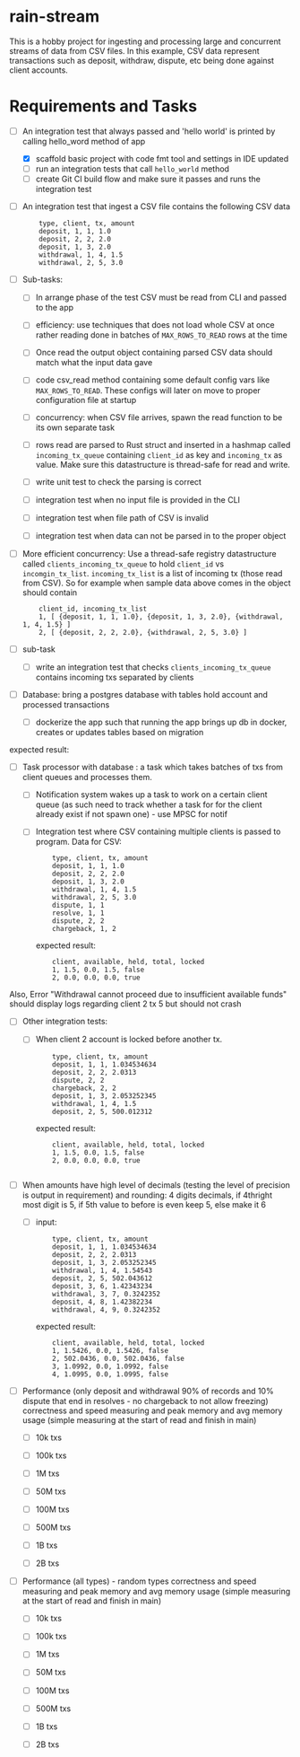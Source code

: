 # rain-stream

This is a hobby project for ingesting and processing large and concurrent streams of data from CSV files.
In this example, CSV data represent transactions such as deposit, withdraw, dispute, etc being done against
client accounts.

# Requirements and Tasks

- [ ] An integration test that always passed and 'hello world' is printed by calling hello_word method of app
    - [x] scaffold basic project with code fmt tool and settings in IDE updated
    - [ ] run an integration tests that call `hello_world` method
    - [ ] create Git CI build flow and make sure it passes and runs the integration test

- [ ] An integration test that ingest a CSV file contains the following CSV data

    ```
        type, client, tx, amount
        deposit, 1, 1, 1.0
        deposit, 2, 2, 2.0
        deposit, 1, 3, 2.0
        withdrawal, 1, 4, 1.5
        withdrawal, 2, 5, 3.0
    ```


- [ ] Sub-tasks:
    - [ ] In arrange phase of the test CSV must be read from CLI and passed to the app
    - [ ] efficiency: use techniques that does not load whole CSV at once rather reading done in batches of
      `MAX_ROWS_TO_READ` rows at the time
    - [ ] Once read the output object containing parsed CSV data should match what the input data gave
    - [ ] code csv_read method containing some default config vars like `MAX_ROWS_TO_READ`. These configs will
      later on move to proper configuration file at startup
    - [ ] concurrency: when CSV file arrives, spawn the read function to be its own separate task
    - [ ] rows read are parsed to Rust struct and inserted in a hashmap called `incoming_tx_queue` containing
      `client_id`
      as key and `incoming_tx` as value. Make sure this datastructure is thread-safe for read and write.
    - [ ] write unit test to check the parsing is correct
    - [ ] integration test when no input file is provided in the CLI
    - [ ] integration test when file path of CSV is invalid
    - [ ] integration test when data can not be parsed in to the proper object


- [ ] More efficient concurrency: Use a thread-safe registry datastructure called `clients_incoming_tx_queue` to hold
  `client_id` vs `incomgin_tx_list`.
  `incoming_tx_list` is a list of incoming tx (those read from CSV). So for example when sample data above comes in
  the object should contain

    ```
        client_id, incoming_tx_list
        1, [ {deposit, 1, 1, 1.0}, {deposit, 1, 3, 2.0}, {withdrawal, 1, 4, 1.5} ]
        2, [ {deposit, 2, 2, 2.0}, {withdrawal, 2, 5, 3.0} ]
    ```

- [ ] sub-task
    - [ ] write an integration test that checks `clients_incoming_tx_queue` contains incoming txs separated by clients


- [ ] Database: bring a postgres database with tables hold account and processed transactions
    - [ ] dockerize the app such that running the app brings up db in docker, creates or updates tables based on
      migration

expected result:

- [ ] Task processor with database : a task which takes batches of txs from client queues and processes them.
    - [ ] Notification system wakes up a task to work on a certain client queue (as such need to track whether a task
      for
      for the client already exist if not spawn one) - use MPSC for notif
    - [ ] Integration test where CSV containing multiple clients is passed to program. Data for CSV:
        ```
            type, client, tx, amount
            deposit, 1, 1, 1.0
            deposit, 2, 2, 2.0
            deposit, 1, 3, 2.0
            withdrawal, 1, 4, 1.5
            withdrawal, 2, 5, 3.0
            dispute, 1, 1
            resolve, 1, 1
            dispute, 2, 2
            chargeback, 1, 2
        ```
      expected result:

        ```
            client, available, held, total, locked
            1, 1.5, 0.0, 1.5, false
            2, 0.0, 0.0, 0.0, true
        ```

Also, Error "Withdrawal cannot proceed due to insufficient available funds" should display logs regarding client 2 tx 5
but
should not crash

- [ ] Other integration tests:
    - [ ] When client 2 account is locked before another tx.
        ```
            type, client, tx, amount
            deposit, 1, 1, 1.034534634
            deposit, 2, 2, 2.0313
            dispute, 2, 2
            chargeback, 2, 2
            deposit, 1, 3, 2.053252345
            withdrawal, 1, 4, 1.5
            deposit, 2, 5, 500.012312
        ```
      expected result:

        ```
            client, available, held, total, locked
            1, 1.5, 0.0, 1.5, false
            2, 0.0, 0.0, 0.0, true
            
        ```

- [ ] When amounts have high level of decimals (testing the level of precision is output in requirement) and rounding:
  4 digits decimals, if 4thright most digit is 5, if 5th value to before is even keep 5, else make it 6

    - [ ] input:
        ```
            type, client, tx, amount
            deposit, 1, 1, 1.034534634
            deposit, 2, 2, 2.0313
            deposit, 1, 3, 2.053252345
            withdrawal, 1, 4, 1.54543
            deposit, 2, 5, 502.043612
            deposit, 3, 6, 1.42343234
            withdrawal, 3, 7, 0.3242352
            deposit, 4, 8, 1.42382234
            withdrawal, 4, 9, 0.3242352
        ```
      expected result:

        ```
            client, available, held, total, locked
            1, 1.5426, 0.0, 1.5426, false
            2, 502.0436, 0.0, 502.0436, false
            3, 1.0992, 0.0, 1.0992, false
            4, 1.0995, 0.0, 1.0995, false
        ```

- [ ] Performance (only deposit and withdrawal 90% of records and 10% dispute that end in resolves -
  no chargeback to not allow freezing) correctness and speed measuring and peak memory and avg memory usage
  (simple measuring at the start of read and finish in main)
    - [ ] 10k txs
    - [ ] 100k txs
    - [ ] 1M txs
    - [ ] 50M txs
    - [ ] 100M txs
    - [ ] 500M txs
    - [ ] 1B txs
    - [ ] 2B txs


- [ ] Performance (all types) - random types correctness and speed measuring and peak memory and avg memory usage
  (simple measuring at the start of read and finish in main)
    - [ ] 10k txs
    - [ ] 100k txs
    - [ ] 1M txs
    - [ ] 50M txs
    - [ ] 100M txs
    - [ ] 500M txs
    - [ ] 1B txs
    - [ ] 2B txs
         


